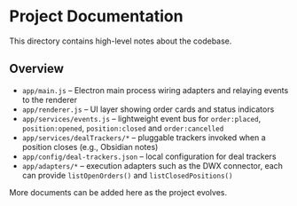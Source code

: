 # Project Documentation

This directory contains high-level notes about the codebase.

## Overview
- `app/main.js` – Electron main process wiring adapters and relaying events to the renderer
- `app/renderer.js` – UI layer showing order cards and status indicators
- `app/services/events.js` – lightweight event bus for `order:placed`, `position:opened`, `position:closed` and `order:cancelled`
- `app/services/dealTrackers/*` – pluggable trackers invoked when a position closes (e.g., Obsidian notes)
- `app/config/deal-trackers.json` – local configuration for deal trackers
- `app/adapters/*` – execution adapters such as the DWX connector, each can provide `listOpenOrders()` and `listClosedPositions()`

More documents can be added here as the project evolves.
